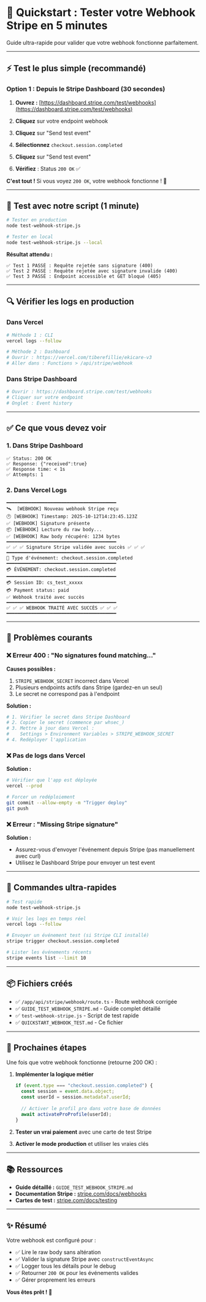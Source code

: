 # 🚀 Quickstart : Tester votre Webhook Stripe en 5 minutes

Guide ultra-rapide pour valider que votre webhook fonctionne parfaitement.

---

## ⚡ Test le plus simple (recommandé)

### Option 1 : Depuis le Stripe Dashboard (30 secondes)

1. **Ouvrez :** [https://dashboard.stripe.com/test/webhooks](https://dashboard.stripe.com/test/webhooks)

2. **Cliquez** sur votre endpoint webhook

3. **Cliquez** sur "Send test event"

4. **Sélectionnez** `checkout.session.completed`

5. **Cliquez** sur "Send test event"

6. **Vérifiez** : Status `200 OK` ✅

**C'est tout !** Si vous voyez `200 OK`, votre webhook fonctionne ! 🎉

---

## 🧪 Test avec notre script (1 minute)

```bash
# Tester en production
node test-webhook-stripe.js

# Tester en local
node test-webhook-stripe.js --local
```

**Résultat attendu :**
```
✅ Test 1 PASSÉ : Requête rejetée sans signature (400)
✅ Test 2 PASSÉ : Requête rejetée avec signature invalide (400)
✅ Test 3 PASSÉ : Endpoint accessible et GET bloqué (405)
```

---

## 🔍 Vérifier les logs en production

### Dans Vercel

```bash
# Méthode 1 : CLI
vercel logs --follow

# Méthode 2 : Dashboard
# Ouvrir : https://vercel.com/tiberefillie/ekicare-v3
# Aller dans : Functions > /api/stripe/webhook
```

### Dans Stripe Dashboard

```bash
# Ouvrir : https://dashboard.stripe.com/test/webhooks
# Cliquer sur votre endpoint
# Onglet : Event history
```

---

## ✅ Ce que vous devez voir

### 1. Dans Stripe Dashboard

```
✅ Status: 200 OK
✅ Response: {"received":true}
✅ Response time: < 1s
✅ Attempts: 1
```

### 2. Dans Vercel Logs

```
━━━━━━━━━━━━━━━━━━━━━━━━━━━━━━━━━━━━━━━━
🛰️  [WEBHOOK] Nouveau webhook Stripe reçu
🕐 [WEBHOOK] Timestamp: 2025-10-12T14:23:45.123Z
✅ [WEBHOOK] Signature présente
📦 [WEBHOOK] Lecture du raw body...
✅ [WEBHOOK] Raw body récupéré: 1234 bytes
━━━━━━━━━━━━━━━━━━━━━━━━━━━━━━━━━━━━━━━━
✅ ✅ ✅ Signature Stripe validée avec succès ✅ ✅ ✅
━━━━━━━━━━━━━━━━━━━━━━━━━━━━━━━━━━━━━━━━
📢 Type d'événement: checkout.session.completed
━━━━━━━━━━━━━━━━━━━━━━━━━━━━━━━━━━━━━━━━
💳 ÉVÉNEMENT: checkout.session.completed
━━━━━━━━━━━━━━━━━━━━━━━━━━━━━━━━━━━━━━━━
💳 Session ID: cs_test_xxxxx
💳 Payment status: paid
✅ Webhook traité avec succès
━━━━━━━━━━━━━━━━━━━━━━━━━━━━━━━━━━━━━━━━
✅ ✅ ✅ WEBHOOK TRAITÉ AVEC SUCCÈS ✅ ✅ ✅
━━━━━━━━━━━━━━━━━━━━━━━━━━━━━━━━━━━━━━━━
```

---

## 🐛 Problèmes courants

### ❌ Erreur 400 : "No signatures found matching..."

**Causes possibles :**
1. `STRIPE_WEBHOOK_SECRET` incorrect dans Vercel
2. Plusieurs endpoints actifs dans Stripe (gardez-en un seul)
3. Le secret ne correspond pas à l'endpoint

**Solution :**
```bash
# 1. Vérifier le secret dans Stripe Dashboard
# 2. Copier le secret (commence par whsec_)
# 3. Mettre à jour dans Vercel :
#    Settings > Environment Variables > STRIPE_WEBHOOK_SECRET
# 4. Redéployer l'application
```

### ❌ Pas de logs dans Vercel

**Solution :**
```bash
# Vérifier que l'app est déployée
vercel --prod

# Forcer un redéploiement
git commit --allow-empty -m "Trigger deploy"
git push
```

### ❌ Erreur : "Missing Stripe signature"

**Solution :**
- Assurez-vous d'envoyer l'événement depuis Stripe (pas manuellement avec curl)
- Utilisez le Dashboard Stripe pour envoyer un test event

---

## 🎯 Commandes ultra-rapides

```bash
# Test rapide
node test-webhook-stripe.js

# Voir les logs en temps réel
vercel logs --follow

# Envoyer un événement test (si Stripe CLI installé)
stripe trigger checkout.session.completed

# Lister les événements récents
stripe events list --limit 10
```

---

## 📦 Fichiers créés

- ✅ `/app/api/stripe/webhook/route.ts` - Route webhook corrigée
- ✅ `GUIDE_TEST_WEBHOOK_STRIPE.md` - Guide complet détaillé
- ✅ `test-webhook-stripe.js` - Script de test rapide
- ✅ `QUICKSTART_WEBHOOK_TEST.md` - Ce fichier

---

## 🎉 Prochaines étapes

Une fois que votre webhook fonctionne (retourne 200 OK) :

1. **Implémenter la logique métier**
   ```typescript
   if (event.type === "checkout.session.completed") {
     const session = event.data.object;
     const userId = session.metadata?.userId;
     
     // Activer le profil pro dans votre base de données
     await activateProProfile(userId);
   }
   ```

2. **Tester un vrai paiement** avec une carte de test Stripe

3. **Activer le mode production** et utiliser les vraies clés

---

## 📚 Ressources

- **Guide détaillé :** `GUIDE_TEST_WEBHOOK_STRIPE.md`
- **Documentation Stripe :** [stripe.com/docs/webhooks](https://stripe.com/docs/webhooks)
- **Cartes de test :** [stripe.com/docs/testing](https://stripe.com/docs/testing)

---

## ✨ Résumé

Votre webhook est configuré pour :
- ✅ Lire le raw body sans altération
- ✅ Valider la signature Stripe avec `constructEventAsync`
- ✅ Logger tous les détails pour le debug
- ✅ Retourner `200 OK` pour les événements valides
- ✅ Gérer proprement les erreurs

**Vous êtes prêt ! 🚀**

